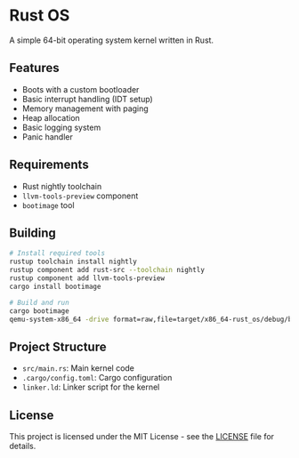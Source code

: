 # Rust OS

A simple 64-bit operating system kernel written in Rust.

## Features

- Boots with a custom bootloader
- Basic interrupt handling (IDT setup)
- Memory management with paging
- Heap allocation
- Basic logging system
- Panic handler

## Requirements

- Rust nightly toolchain
- `llvm-tools-preview` component
- `bootimage` tool

## Building

```bash
# Install required tools
rustup toolchain install nightly
rustup component add rust-src --toolchain nightly
rustup component add llvm-tools-preview
cargo install bootimage

# Build and run
cargo bootimage
qemu-system-x86_64 -drive format=raw,file=target/x86_64-rust_os/debug/bootimage-rust_os.bin
```

## Project Structure

- `src/main.rs`: Main kernel code
- `.cargo/config.toml`: Cargo configuration
- `linker.ld`: Linker script for the kernel

## License

This project is licensed under the MIT License - see the [LICENSE](LICENSE) file for details.
